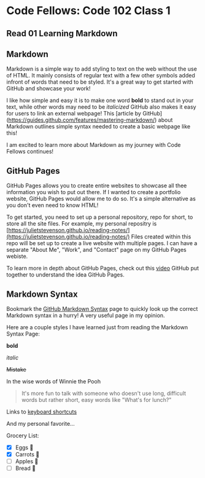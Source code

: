 # Code Fellows: Code 102 Class 1
## Read 01 Learning Markdown


## Markdown

Markdown is a simple way to add styling to text on the web without the use of HTML. It mainly consists of regular text with a few other symbols added infront of words that need to be styled. It's a great way to get started with GitHub and showcase your work!

I like how simple and easy it is to make one word **bold** to stand out in your text, while other words may need to be *italicized* GitHub also makes it easy for users to link an external webpage! This [article by GitHub] (https://guides.github.com/features/mastering-markdown/) about Markdown outlines simple syntax needed to create a basic webpage like this!

I am excited to learn more about Markdown as my journey with Code Fellows continues!


## GitHub Pages

GitHub Pages allows you to create entire websites to showcase all thee information you wish to put out there. If I wanted to create a portfolio website, GitHub Pages would allow me to do so. It's a simple alternative as you don't even need to know HTML!

To get started, you need to set up a personal repository, repo for short, to store all the site files. For example, my personal repositry is [https://julietstevenson.github.io/reading-notes/](https://julietstevenson.github.io/reading-notes/) Files created within this repo will be set up to create a live website with multiple pages. I can have a separate "About Me", "Work", and "Contact" page on my GitHub Pages webiste. 

To learn more in depth about GitHub Pages, check out this [video](https://julietstevenson.github.io/reading-notes/) GitHub put together to understand the idea GitHub Pages. 


## Markdown Syntax

Bookmark the [GitHub Markdown Syntax](https://docs.github.com/en/github/writing-on-github/getting-started-with-writing-and-formatting-on-github/basic-writing-and-formatting-syntax) page to quickly look up the correct Markdown syntax in a hurry! A very useful page in my opinion. 

Here are a couple styles I have learned just from reading the Markdown Syntax Page:

**bold**

*italic*

~~Mistake~~

In the wise words of Winnie the Pooh
> It's more fun to talk with someone who doesn't use long, difficult words but rather short, easy words like "What's for lunch?"

Links to [keyboard shortcuts](https://docs.github.com/en/get-started/using-github/keyboard-shortcuts)

And my personal favorite...

Grocery List:
- [x] Eggs 🥚
- [x] Carrots 🥕
- [ ] Apples 🍎
- [ ] Bread 🍞
